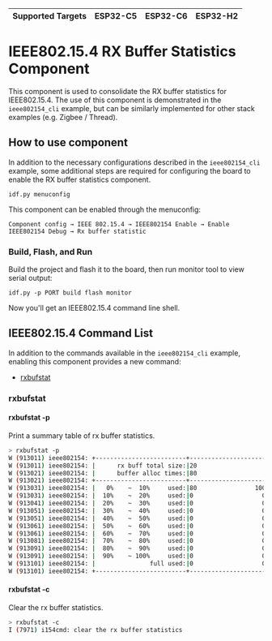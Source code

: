 | Supported Targets | ESP32-C5 | ESP32-C6 | ESP32-H2 |
| ----------------- | -------- | -------- | -------- |

# IEEE802.15.4 RX Buffer Statistics Component

This component is used to consolidate the RX buffer statistics for IEEE802.15.4. The use of this component is demonstrated in the `ieee802154_cli` example, but can be similarly implemented for other stack examples (e.g. Zigbee / Thread). 

## How to use component 

In addition to the necessary configurations described in the `ieee802154_cli` example, some additional steps are required for configuring the board to enable the RX buffer statistics component.

```
idf.py menuconfig
```

This component can be enabled through the menuconfig:

```
Component config → IEEE 802.15.4 → IEEE802154 Enable → Enable IEEE802154 Debug → Rx buffer statistic
```

### Build, Flash, and Run

Build the project and flash it to the board, then run monitor tool to view serial output:

```
idf.py -p PORT build flash monitor
```

Now you'll get an IEEE802.15.4 command line shell.

## IEEE802.15.4 Command List

In addition to the commands available in the `ieee802154_cli` example, enabling this component provides a new command: 

- [rxbufstat](#rxbufstat)

### rxbufstat
#### rxbufstat -p
Print a summary table of rx buffer statistics.

```bash
> rxbufstat -p
W (913011) ieee802154: +-------------------------+-------------------------+
W (913011) ieee802154: |      rx buff total size:|20                       |
W (913021) ieee802154: |      buffer alloc times:|80                       |
W (913021) ieee802154: +-------------------------+-------------------------+
W (913031) ieee802154: |   0%    ~  10%     used:|80                100.00%|
W (913031) ieee802154: |  10%    ~  20%     used:|0                   0.00%|
W (913041) ieee802154: |  20%    ~  30%     used:|0                   0.00%|
W (913051) ieee802154: |  30%    ~  40%     used:|0                   0.00%|
W (913051) ieee802154: |  40%    ~  50%     used:|0                   0.00%|
W (913061) ieee802154: |  50%    ~  60%     used:|0                   0.00%|
W (913061) ieee802154: |  60%    ~  70%     used:|0                   0.00%|
W (913081) ieee802154: |  70%    ~  80%     used:|0                   0.00%|
W (913091) ieee802154: |  80%    ~  90%     used:|0                   0.00%|
W (913091) ieee802154: |  90%    ~ 100%     used:|0                   0.00%|
W (913101) ieee802154: |               full used:|0                   0.00%|
W (913101) ieee802154: +-------------------------+-------------------------+
```

#### rxbufstat -c
Clear the rx buffer statistics.

```bash
> rxbufstat -c
I (7971) i154cmd: clear the rx buffer statistics 
```